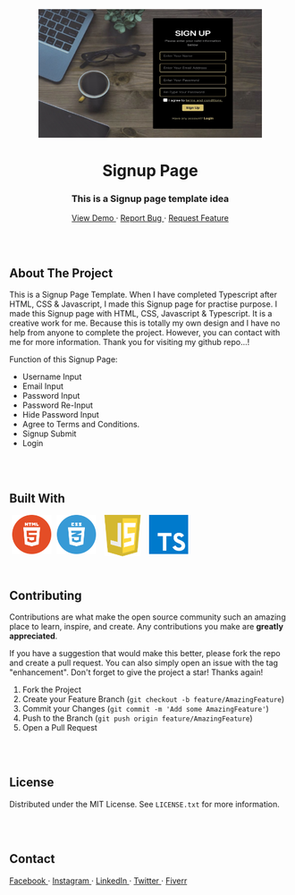 <!-- PROJECT INTRO -->
<div align="center">
  <a href="https://abdullahab120.github.io/Signup-Page">
    <img src="./assets/img/Banner.jpg" alt="Logo" width="400" height="230"> 
  </a>

  <h1> Signup Page </h1>

  <h3> This is a Signup page template idea </h3>
  <p>
    <a href="https://abdullahab120.github.io/Signup-Page"> View Demo </a>
    ·
    <a href="https://github.com/AbdullahAB120/Signup-Page/issues/new?labels=bug&template=bug-report---.md"> Report Bug </a>
    ·
    <a href="https://github.com/AbdullahAB120/Signup-Page/issues/new?labels=enhancement&template=feature-request---.md"> Request Feature </a>
  </p>
</div>



<br />
<br />



<!-- ABOUT THE PROJECT -->
## About The Project

This is a Signup Page Template. When I have completed Typescript after HTML, CSS & Javascript, I made this Signup page for practise purpose. I made this Signup page with HTML, CSS, Javascript & Typescript. It is a creative work for me. Because this is totally my own design and I have no help from anyone to complete the project. However, you can contact with me for more information. Thank you for visiting my github repo...!


Function of this Signup Page:
* Username Input
* Email Input
* Password Input
* Password Re-Input
* Hide Password Input
* Agree to Terms and Conditions.
* Signup Submit
* Login



<br />
<br />



<!-- BUILT WITH -->
## Built With

<img align="left" alt="html5" title="html playlist" width="70" hspace="5" src="./assets/SVG/html5.svg" />
<img align="left" alt="css3" title="css playlist" width="70" hspace="5" src="./assets/SVG/css3.svg" />
<img align="left" alt="js" title="js playlist" width="65" hspace="10" src="./assets/SVG/js.svg" />
<img align="left" alt="ts" title="ts playlist" width="70" hspace="5" src="./assets/SVG/ts.svg" />



<br />
<br />
<br />
<br />
<br />
<br />

 
 
<!-- CONTRIBUTING -->
## Contributing

Contributions are what make the open source community such an amazing place to learn, inspire, and create. Any contributions you make are **greatly appreciated**.

If you have a suggestion that would make this better, please fork the repo and create a pull request. You can also simply open an issue with the tag "enhancement".
Don't forget to give the project a star! Thanks again!

1. Fork the Project
2. Create your Feature Branch (`git checkout -b feature/AmazingFeature`)
3. Commit your Changes (`git commit -m 'Add some AmazingFeature'`)
4. Push to the Branch (`git push origin feature/AmazingFeature`)
5. Open a Pull Request



<br />
<br />



<!-- LICENSE -->
## License

Distributed under the MIT License. See `LICENSE.txt` for more information.



<br />
<br />



<!-- CONTACT -->
## Contact 

<a href="https://www.facebook.com/AbdullahAB120"> Facebook </a>
·
<a href="https://www.instagram.com/AbdullahAB_120"> Instagram </a>
·
<a href="https://www.linkedin.com/in/AbdullahAB120"> LinkedIn </a>
·
<a href="https://www.x.com/AbdullahAB120"> Twitter </a>
·
<a href="https://www.fiver.com/AbdullahAB120"> Fiverr </a>